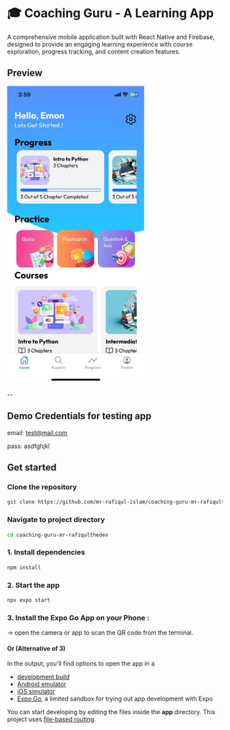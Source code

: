 # 🎓 Coaching Guru - A Learning App

A comprehensive mobile application built with React Native and Firebase, designed to provide an engaging learning experience with course exploration, progress tracking, and content creation features.
## Preview
<img src="assets/preview.jpeg" width="320">  

--



## Demo Credentials for testing app
   email: test@mail.com

   pass: asdfghjkl

## Get started

### Clone the repository
```bash
git clone https://github.com/mr-rafiqul-islam/coaching-guru-mr-rafiqulthedev.git
```

### Navigate to project directory
```bash
cd coaching-guru-mr-rafiqulthedev
```

### 1. Install dependencies

   ```bash
   npm install
   ```

### 2. Start the app

   ```bash
   npx expo start
   ```
### 3. Install the Expo Go App on your Phone :
   -> open the camera or app to scan the QR code from the terminal.

#### Or (Alternative of 3) 
In the output, you'll find options to open the app in a

- [development build](https://docs.expo.dev/develop/development-builds/introduction/)
- [Android emulator](https://docs.expo.dev/workflow/android-studio-emulator/)
- [iOS simulator](https://docs.expo.dev/workflow/ios-simulator/)
- [Expo Go](https://expo.dev/go), a limited sandbox for trying out app development with Expo

You can start developing by editing the files inside the **app** directory. This project uses [file-based routing](https://docs.expo.dev/router/introduction).


